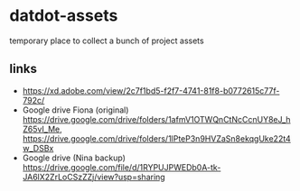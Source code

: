 # datdot-assets
temporary place to collect a bunch of project assets

## links
* https://xd.adobe.com/view/2c7f1bd5-f2f7-4741-81f8-b0772615c77f-792c/
* Google drive Fiona (original) https://drive.google.com/drive/folders/1afmV1OTWQnCtNcCcnUY8eJ_hZ65vI_Me, https://drive.google.com/drive/folders/1lPteP3n9HVZaSn8ekqgUke22t4w_DSBx
* Google drive (Nina backup) https://drive.google.com/file/d/1RYPUJPWEDb0A-tk-JA6lX2ZrLoCSzZZj/view?usp=sharing
